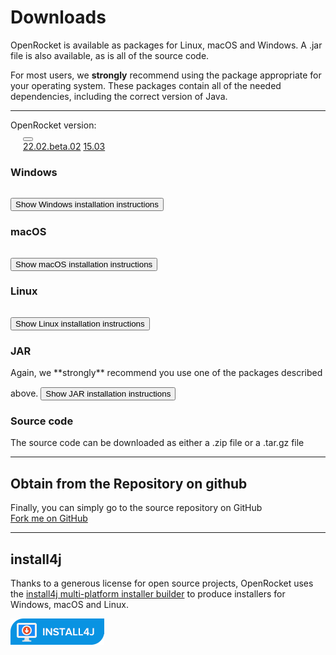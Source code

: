 Downloads
=============

OpenRocket is available as packages for Linux, macOS and Windows.  A .jar file
is also available, as is all of the source code.

For most users, we **strongly** recommend using the package
appropriate for your operating system. These packages contain all of
the needed dependencies, including the correct version of Java.

<hr/>

<div>
  OpenRocket version: 
  <div class="dropdown" style="margin-left: 20px">
    <button class="dropbtn dropbtn-light" id="dropbtn"></button>
    <div id="dropdown-content" class="dropdown-content">
      <a href="downloads.html?vers=22.02.beta.02">22.02.beta.02</a>
      <a href="downloads.html?vers=15.03">15.03</a>
    </div>
  </div>
</div>

<div id="downloads-content">
  <div id="content-Windows">
    <h3>Windows</h3>
    <a class="btn btn-primary btn-lg" role="button"></a>
    <button type="button" class="collapsible" style="margin-top: 15px">Show Windows installation instructions</button>
    <div id="instructions-Windows" class="collapsible-content"></div>
  </div>

  <div id="content-macOS">
    <h3>macOS</h3>
    <a class="btn btn-primary btn-lg" role="button"></a>
    <button type="button" class="collapsible" style="margin-top: 15px">Show macOS installation instructions</button>
    <div id="instructions-macOS" class="collapsible-content"></div>
  </div>

  <div id="content-Linux">
    <h3>Linux</h3>
    <a class="btn btn-primary btn-lg" role="button"></a>
    <button type="button" class="collapsible" style="margin-top: 15px">Show Linux installation instructions</button>
    <div id="instructions-Linux" class="collapsible-content"></div>
  </div>

  <div id="content-JAR">
    <h3>JAR</h3>
    Again, we **strongly** recommend you use one of the packages described above.
    <a class="btn btn-primary btn-lg" role="button"></a>
    <button type="button" class="collapsible" style="margin-top: 15px">Show JAR installation instructions</button>
    <div id="instructions-JAR" class="collapsible-content"></div>
  </div>
</div>

### Source code
The source code can be downloaded as either a .zip file or a .tar.gz file  
<div>
  <a id="source-zip" class="btn btn-primary btn-lg" role="button"></a>  
  <a id="source-tar.gz" class="btn btn-primary btn-lg" role="button"></a>
</div>


<hr/>


## Obtain from the Repository on github
Finally, you can simply go to the source repository on GitHub  
<a class="btn btn-success btn-lg" href="https://github.com/openrocket/openrocket" role="button">Fork me on GitHub</a>

<hr/>

## install4j
Thanks to a generous license for open source projects, OpenRocket uses
the [install4j multi-platform installer builder](https://www.ej-technologies.com/products/install4j/overview.html) to produce installers for Windows, macOS and Linux. 

<a href="https://www.ej-technologies.com/products/install4j/overview.html" role="button">
    <img alt="Download install4j" src="img/install4j_download_btn.png">
</a>